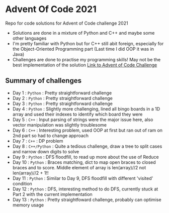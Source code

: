 # Advent Of Code 2021
Repo for code solutions for Advent of Code challenge 2021
- Solutions are done in a mixture of Python and C++ and maybe some other languages
- I'm pretty familiar with Python but for C++ still abit foreign, especially for the Object-Oriented Programming part (Last time I did OOP it was in Java)
- Challenges are done to practise my programming skills! May not be the best implementation of the solution
[Link to Advent of Code Challenge](https://adventofcode.com/)

## Summary of challenges
- Day 1 : `Python` : Pretty straightforward challenge
- Day 2 : `Python` : Pretty straightforward challenge
- Day 3 : `Python` : Pretty straightforward challenge
- Day 4 : `Python` : Slightly more challenging, lined all bingo boards in a 1D array and used their indexes to identify which board they were
- Day 5 : `C++` : Input parsing of strings were the major issue here, also vector manipulation was slightly troublesome
- Day 6 : `C++` : Interesting problem, used OOP at first but ran out of ram on 2nd part so had to change approach
- Day 7 : `C++` : DP problem
- Day 8 : `C++/Python` : Quite a tedious challenge, draw a tree to split cases and narrow down digits to solve
- Day 9 : `Python` : DFS floodfill, to read up more about the use of Reduce
- Day 10 : `Python` : Braces matching, dict to map open braces to closed braces and to score. Middle element of array is len(array)//2 not len(array)//2 + 1!!
- Day 11 : `Python` : Similar to Day 9, DFS floodfill with different 'visited' condition
- Day 12 : `Python` : DFS, interesting method to do DFS, currently stuck at Part 2 with the current implementation
- Day 13 : `Python` : Pretty straightfoward challenge, probably can optimise memory usage